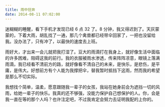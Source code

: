 ```yaml
---
title: 雨中狂奔
date: 2014-08-11 07:02:00
---
```


迷糊糊的睡醒，看下手机才发现已经 6 点 32 了。8 分钟，我又得迟到了。天灰蒙蒙的，下着大雨，胡乱找了一通，那几个禽兽都已经带伞回家了，一把也没留给我。没办法了，只有冲了，以最快的速度去上班。

雨好大，才出来一会儿就把我打湿了。豆大的雨滴打在我身上，就好像生活中面临的许多困难，阻碍这我的前行。我的衣服被雨水渗透，传来阵阵凉意，眼镜上落满雨滴，我已经看不清前方的路，就好像看不清自己的未来，是快乐，是悲伤，是平庸，是伟大。好想前方有个人能为我撑把伞，替我暂时抵挡下这雨，然而我的希望是那么不切实际。

我想找个简单，温柔，愿意跟随我一辈子的女孩，我站在她身前会为遮挡一切的风雨，给她一辈子的快乐。我真的还不够强，没能力保护自己想保护的人。你，会是我一直在等的那个人吗？也许注定吧，不过我肯定会努力去证明我配的上你的。
